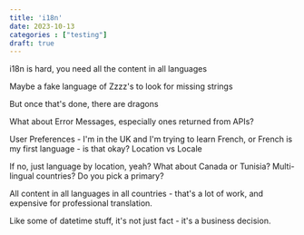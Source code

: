 ```yaml
---
title: 'i18n'
date: 2023-10-13
categories : ["testing"]
draft: true
---
```


i18n is hard, you need all the content in all languages

Maybe a fake language of Zzzz's to look for missing strings

But once that's done, there are dragons

What about Error Messages, especially ones returned from APIs?

User Preferences - I'm in the UK and I'm trying to learn French, or French is my first language - is that okay? Location vs Locale

If no, just language by location, yeah? What about Canada or Tunisia? Multi-lingual countries? Do you pick a primary?

All content in all languages in all countries - that's a lot of work, and expensive for professional translation.

Like some of datetime stuff, it's not just fact - it's a business decision.
